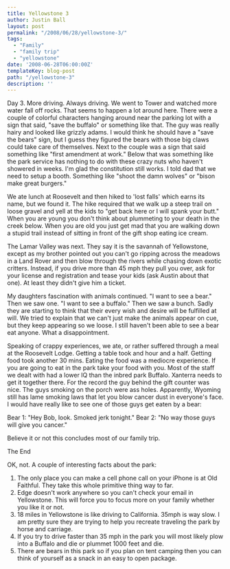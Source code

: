 ```yaml
---
title: Yellowstone 3
author: Justin Ball
layout: post
permalink: "/2008/06/28/yellowstone-3/"
tags:
  - "Family"
  - "family trip"
  - "yellowstone"
date: '2008-06-28T06:00:00Z'
templateKey: blog-post
path: "/yellowstone-3"
description: ''
---
```


Day 3. More driving. Always driving. We went to Tower and watched more water fall off rocks. That seems to happen a lot around here. There were a couple of colorful characters hanging around near the parking lot with a sign that said, "save the buffalo" or something like that. The guy was really hairy and looked like grizzly adams. I would think he should have a "save the bears" sign, but I guess they figured the bears with those big claws could take care of themselves. Next to the couple was a sign that said something like "first amendment at work." Below that was something like the park service has nothing to do with these crazy nuts who haven't showered in weeks. I'm glad the constitution still works. I told dad that we need to setup a booth. Something like "shoot the damn wolves" or "bison make great burgers."

We ate lunch at Roosevelt and then hiked to 'lost falls' which earns its name, but we found it. The hike required that we walk up a steep trail on loose gravel and yell at the kids to "get back here or I will spank your butt." When you are young you don't think about plummeting to your death in the creek below. When you are old you just get mad that you are walking down a stupid trail instead of sitting in front of the gift shop eating ice cream.

The Lamar Valley was next. They say it is the savannah of Yellowstone, except as my brother pointed out you can't go ripping across the meadows in a Land Rover and then blow through the rivers while chasing down exotic critters. Instead, if you drive more than 45 mph they pull you over, ask for your license and registration and tease your kids (ask Austin about that one). At least they didn't give him a ticket.

My daughters fascination with animals continued. "I want to see a bear." Then we saw one. "I want to see a buffalo." Then we saw a bunch. Sadly they are starting to think that their every wish and desire will be fulfilled at will. We tried to explain that we can't just make the animals appear on cue, but they keep appearing so we loose. I still haven't been able to see a bear eat anyone. What a disappointment.

Speaking of crappy experiences, we ate, or rather suffered through a meal at the Roosevelt Lodge. Getting a table took and hour and a half. Getting food took another 30 mins. Eating the food was a mediocre experience. If you are going to eat in the park take your food with you. Most of the staff we dealt with had a lower IQ than the inbred park Buffalo. Xanterra needs to get it together there. For the record the guy behind the gift counter was nice. The guys smoking on the porch were ass holes. Apparently, Wyoming still has lame smoking laws that let you blow cancer dust in everyone's face. I would have really like to see one of those guys get eaten by a bear:

Bear 1: "Hey Bob, look. Smoked jerk tonight."
Bear 2: "No way those guys will give you cancer."

Believe it or not this concludes most of our family trip.

The End

OK, not. A couple of interesting facts about the park:

1.  The only place you can make a cell phone call on your iPhone is at Old Faithful. They take this whole primitive thing way to far.
2.  Edge doesn't work anywhere so you can't check your email in Yellowstone. This will force you to focus more on your family whether you like it or not.
3.  18 miles in Yellowstone is like driving to California. 35mph is way slow. I am pretty sure they are trying to help you recreate traveling the park by horse and carriage.
4.  If you try to drive faster than 35 mph in the park you will most likely plow into a Buffalo and die or plummet 1000 feet and die.
5.  There are bears in this park so if you plan on tent camping then you can think of yourself as a snack in an easy to open package.
